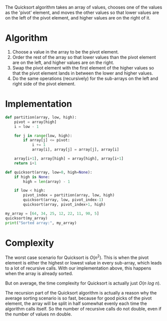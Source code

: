 The Quicksort algorithm takes an array of values, chooses one of the values as the 'pivot' element, and moves the other values so that lower values are on the left of the pivot element, and higher values are on the right of it.

# Algorithm
1. Choose a value in the array to be the pivot element.
2. Order the rest of the array so that lower values than the pivot element are on the left, and higher values are on the right.
3. Swap the pivot element with the first element of the higher values so that the pivot element lands in between the lower and higher values.
4. Do the same operations (recursively) for the sub-arrays on the left and right side of the pivot element.

# Implementation
```python
def partition(array, low, high):
    pivot = array[high]
    i = low - 1

    for j in range(low, high):
        if array[j] <= pivot:
            i += 1
            array[i], array[j] = array[j], array[i]

    array[i+1], array[high] = array[high], array[i+1]
    return i+1

def quicksort(array, low=0, high=None):
    if high is None:
        high = len(array) - 1

    if low < high:
        pivot_index = partition(array, low, high)
        quicksort(array, low, pivot_index-1)
        quicksort(array, pivot_index+1, high)

my_array = [64, 34, 25, 12, 22, 11, 90, 5]
quicksort(my_array)
print("Sorted array:", my_array)
```

# Complexity
The worst case scenario for Quicksort is $O(n^2)$. This is when the pivot element is either the highest or lowest value in every sub-array, which leads to a lot of recursive calls. With our implementation above, this happens when the array is already sorted.

But on average, the time complexity for Quicksort is actually just $O(n\ log\ n)$.

The recursion part of the Quicksort algorithm is actually a reason why the average sorting scenario is so fast, because for good picks of the pivot element, the array will be split in half somewhat evenly each time the algorithm calls itself. So the number of recursive calls do not double, even if the number of values nn double.